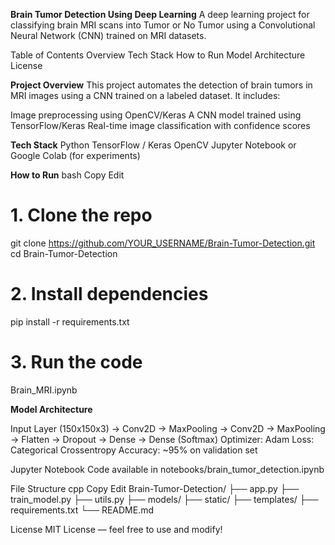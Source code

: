 **Brain Tumor Detection Using Deep Learning**
A deep learning project for classifying brain MRI scans into Tumor or No Tumor using a Convolutional Neural Network (CNN) trained on MRI datasets.

Table of Contents
Overview
Tech Stack
How to Run
Model Architecture
License

**Project Overview**
This project automates the detection of brain tumors in MRI images using a CNN trained on a labeled dataset. It includes:

Image preprocessing using OpenCV/Keras
A CNN model trained using TensorFlow/Keras
Real-time image classification with confidence scores

**Tech Stack**
Python
TensorFlow / Keras
OpenCV
Jupyter Notebook or Google Colab (for experiments)

**How to Run**
bash
Copy
Edit
# 1. Clone the repo
git clone https://github.com/YOUR_USERNAME/Brain-Tumor-Detection.git
cd Brain-Tumor-Detection

# 2. Install dependencies
pip install -r requirements.txt

# 3. Run the code
Brain_MRI.ipynb

**Model Architecture**

Input Layer (150x150x3)
→ Conv2D → MaxPooling
→ Conv2D → MaxPooling
→ Flatten → Dropout
→ Dense → Dense (Softmax)
Optimizer: Adam
Loss: Categorical Crossentropy
Accuracy: ~95% on validation set


Jupyter Notebook
Code available in notebooks/brain_tumor_detection.ipynb

File Structure
cpp
Copy
Edit
Brain-Tumor-Detection/
├── app.py
├── train_model.py
├── utils.py
├── models/
├── static/
├── templates/
├── requirements.txt
└── README.md

License
MIT License — feel free to use and modify!
